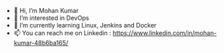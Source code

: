 - 👋 Hi, I’m Mohan Kumar
- 👀 I’m interested in DevOps
- 🌱 I’m currently learning Linux, Jenkins and Docker
- 📫 You can reach me on Linkedin : https://www.linkedin.com/in/mohan-kumar-48b6ba165/

<!---
mohankumar17/mohankumar17 is a ✨ special ✨ repository because its `README.md` (this file) appears on your GitHub profile.
You can click the Preview link to take a look at your changes.
--->
